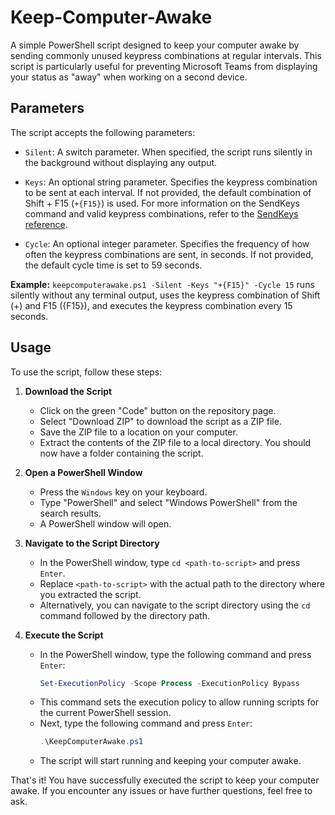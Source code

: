 # Keep-Computer-Awake

A simple PowerShell script designed to keep your computer awake by sending commonly unused keypress combinations at regular intervals. This script is particularly useful for preventing Microsoft Teams from displaying your status as "away" when working on a second device.

## Parameters

The script accepts the following parameters:

- `Silent`: A switch parameter. When specified, the script runs silently in the background without displaying any output.

- `Keys`: An optional string parameter. Specifies the keypress combination to be sent at each interval. If not provided, the default combination of Shift + F15 (`+{F15}`) is used. For more information on the SendKeys command and valid keypress combinations, refer to the [SendKeys reference](https://docs.microsoft.com/en-us/office/vba/api/Excel.SendKeys).

- `Cycle`: An optional integer parameter. Specifies the frequency of how often the keypress combinations are sent, in seconds. If not provided, the default cycle time is set to 59 seconds.

**Example:** `keepcomputerawake.ps1 -Silent -Keys "+{F15}" -Cycle 15` runs silently without any terminal output, uses the keypress combination of Shift (+) and F15 ({F15}), and executes the keypress combination every 15 seconds.

## Usage

To use the script, follow these steps:

1. **Download the Script**
   - Click on the green "Code" button on the repository page.
   - Select "Download ZIP" to download the script as a ZIP file.
   - Save the ZIP file to a location on your computer.
   - Extract the contents of the ZIP file to a local directory. You should now have a folder containing the script.

2. **Open a PowerShell Window**
   - Press the `Windows` key on your keyboard.
   - Type "PowerShell" and select "Windows PowerShell" from the search results.
   - A PowerShell window will open.

3. **Navigate to the Script Directory**
   - In the PowerShell window, type `cd <path-to-script>` and press `Enter`.
   - Replace `<path-to-script>` with the actual path to the directory where you extracted the script.
   - Alternatively, you can navigate to the script directory using the `cd` command followed by the directory path.

4. **Execute the Script**
   - In the PowerShell window, type the following command and press `Enter`:
     ```powershell
     Set-ExecutionPolicy -Scope Process -ExecutionPolicy Bypass
     ```
   - This command sets the execution policy to allow running scripts for the current PowerShell session.
   - Next, type the following command and press `Enter`:
     ```powershell
     .\KeepComputerAwake.ps1
     ```
   - The script will start running and keeping your computer awake.

That's it! You have successfully executed the script to keep your computer awake. If you encounter any issues or have further questions, feel free to ask.